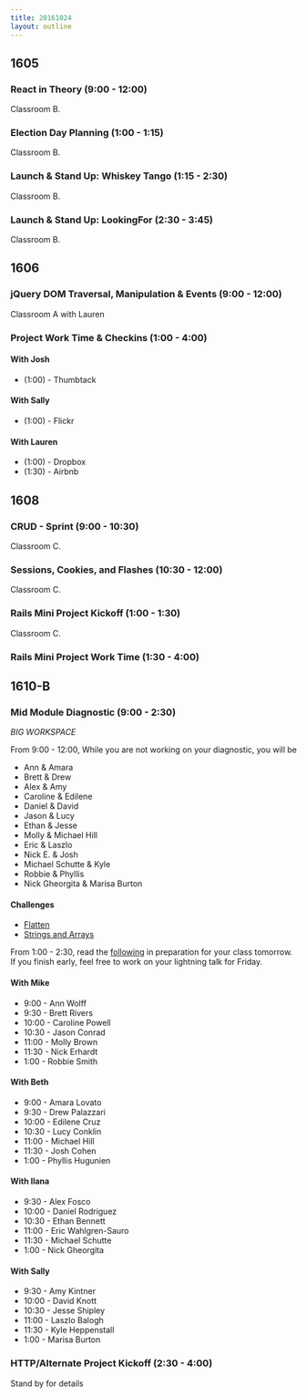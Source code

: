```yaml
---
title: 20161024
layout: outline
---
```


## 1605

### React in Theory (9:00 - 12:00)

Classroom B.

### Election Day Planning (1:00 - 1:15)

Classroom B.

### Launch & Stand Up: Whiskey Tango (1:15 - 2:30)

Classroom B.

### Launch & Stand Up: LookingFor (2:30 - 3:45)

Classroom B.


## 1606

### jQuery DOM Traversal, Manipulation & Events (9:00 - 12:00)

Classroom A with Lauren

### Project Work Time & Checkins (1:00 - 4:00)

#### With Josh
* (1:00) - Thumbtack

#### With Sally
* (1:00) - Flickr

#### With Lauren
* (1:00) - Dropbox
* (1:30) - Airbnb


## 1608

### CRUD - Sprint (9:00 - 10:30)

Classroom C.

### Sessions, Cookies, and Flashes (10:30 - 12:00)

Classroom C.

### Rails Mini Project Kickoff (1:00 - 1:30)

Classroom C.

### Rails Mini Project Work Time (1:30 - 4:00)


## 1610-B

### Mid Module Diagnostic (9:00 - 2:30)

*BIG WORKSPACE*

From 9:00 - 12:00, While you are not working on your diagnostic, you will be

* Ann & Amara
* Brett & Drew
* Alex & Amy
* Caroline & Edilene
* Daniel & David
* Jason & Lucy
* Ethan & Jesse
* Molly & Michael Hill
* Eric & Laszlo
* Nick E. & Josh
* Michael Schutte & Kyle
* Robbie & Phyllis
* Nick Gheorgita & Marisa Burton

#### Challenges
* [Flatten](https://github.com/turingschool/challenges/blob/master/flatten.markdown)
* [Strings and Arrays](https://github.com/mikedao/code_challenges/tree/master/strings_and_arrays)

From 1:00 - 2:30, read the [following](https://github.com/turingschool/challenges/blob/master/refactoring_patterns_reading.markdown)
in preparation for your class tomorrow. If you finish early, feel free to work
on your lightning talk for Friday.

#### With Mike
* 9:00  - Ann Wolff
* 9:30  - Brett Rivers
* 10:00 - Caroline Powell
* 10:30 - Jason Conrad
* 11:00 - Molly Brown
* 11:30 - Nick Erhardt
* 1:00  - Robbie Smith

#### With Beth
* 9:00  - Amara Lovato
* 9:30  - Drew Palazzari
* 10:00 - Edilene Cruz
* 10:30 - Lucy Conklin
* 11:00 - Michael Hill
* 11:30 - Josh Cohen
* 1:00  - Phyllis Hugunien

#### With Ilana
* 9:30  - Alex Fosco
* 10:00 - Daniel Rodriguez
* 10:30 - Ethan Bennett
* 11:00 - Eric Wahlgren-Sauro
* 11:30 - Michael Schutte
* 1:00  - Nick Gheorgita

#### With Sally
* 9:30  - Amy Kintner
* 10:00 - David Knott
* 10:30 - Jesse Shipley
* 11:00 - Laszlo Balogh
* 11:30 - Kyle Heppenstall
* 1:00  - Marisa Burton

### HTTP/Alternate Project Kickoff (2:30 - 4:00)

Stand by for details
